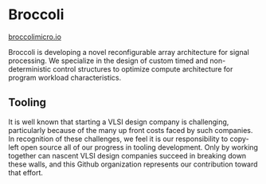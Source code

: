 # Broccoli

[broccolimicro.io](https://broccolimicro.io)

Broccoli is developing a novel reconfigurable array architecture for signal
processing. We specialize in the design of custom timed and non-deterministic
control structures to optimize compute architecture for program workload
characteristics.

## Tooling

It is well known that starting a VLSI design company is challenging,
particularly because of the many up front costs faced by such companies. In
recognition of these challenges, we feel it is our responsibility to copy-left
open source all of our progress in tooling development. Only by working
together can nascent VLSI design companies succeed in breaking down these
walls, and this Github organization represents our contribution toward that
effort.


